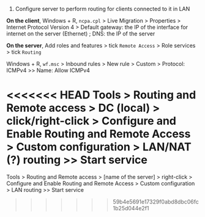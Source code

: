 1. Configure server to perform routing for clients connected to it in LAN

**On the client**, Windows + R, `ncpa.cpl` > Live Migration > Properties > Internet Protocol Version 4 > Default gateway: the IP of the interface for internet on the server (Ethernet) ; DNS: the IP of the server

**On the server**, Add roles and features > tick `Remote Access` > Role services > tick `Routing`

Windows + R, `wf.msc` > Inbound rules > New rule > Custom > Protocol: ICMPv4 >> Name: Allow ICMPv4

<<<<<<< HEAD
Tools > Routing and Remote access > DC (local) > click/right-click > Configure and Enable Routing and Remote Access > Custom configuration > LAN/NAT (?) routing >> Start service
=======
Tools > Routing and Remote access > \[name of the server] > right-click > Configure and Enable Routing and Remote Access > Custom configuration > LAN routing >> Start service
>>>>>>> 59b4e5691e17329f0abd8dbc06fc1b25d044e2f1
